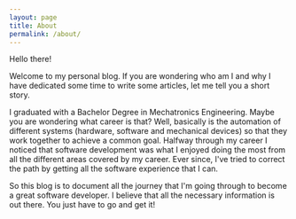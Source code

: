 ```yaml
---
layout: page
title: About
permalink: /about/
---
```


Hello there!

Welcome to my personal blog. If you are wondering who am I and why I have
dedicated some time to write some articles, let me tell you a short story.

I graduated with a Bachelor Degree in Mechatronics Engineering. Maybe you are
wondering what career is that? Well, basically is the automation of different
systems (hardware, software and mechanical devices) so that they work together to
achieve a common goal. Halfway through my career I noticed that software
development was what I enjoyed doing the most from all the different areas
covered by my career. Ever since, I've tried to correct the path by
getting all the software experience that I can.

So this blog is to document all the journey that I'm going through
to become a great software developer. I believe that all the necessary
information is out there. You just have to go and get it!
